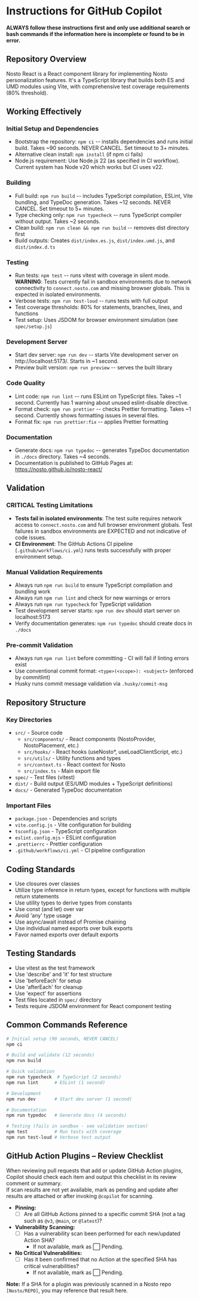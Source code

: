# Instructions for GitHub Copilot

**ALWAYS follow these instructions first and only use additional search or bash commands if the information here is incomplete or found to be in error.**

## Repository Overview

Nosto React is a React component library for implementing Nosto personalization features. It's a TypeScript library that builds both ES and UMD modules using Vite, with comprehensive test coverage requirements (80% threshold).

## Working Effectively

### Initial Setup and Dependencies
- Bootstrap the repository: `npm ci` -- installs dependencies and runs initial build. Takes ~90 seconds. NEVER CANCEL. Set timeout to 3+ minutes.
- Alternative clean install: `npm install` (if npm ci fails)
- Node.js requirement: Use Node.js 22 (as specified in CI workflow). Current system has Node v20 which works but CI uses v22.

### Building
- Full build: `npm run build` -- includes TypeScript compilation, ESLint, Vite bundling, and TypeDoc generation. Takes ~12 seconds. NEVER CANCEL. Set timeout to 5+ minutes.
- Type checking only: `npm run typecheck` -- runs TypeScript compiler without output. Takes ~2 seconds.
- Clean build: `npm run clean && npm run build` -- removes dist directory first
- Build outputs: Creates `dist/index.es.js`, `dist/index.umd.js`, and `dist/index.d.ts`

### Testing
- Run tests: `npm test` -- runs vitest with coverage in silent mode. **WARNING**: Tests currently fail in sandbox environments due to network connectivity to `connect.nosto.com` and missing browser globals. This is expected in isolated environments.
- Verbose tests: `npm run test-loud` -- runs tests with full output
- Test coverage thresholds: 80% for statements, branches, lines, and functions
- Test setup: Uses JSDOM for browser environment simulation (see `spec/setup.js`)

### Development Server
- Start dev server: `npm run dev` -- starts Vite development server on http://localhost:5173/. Starts in ~1 second.
- Preview built version: `npm run preview` -- serves the built library

### Code Quality
- Lint code: `npm run lint` -- runs ESLint on TypeScript files. Takes ~1 second. Currently has 1 warning about unused eslint-disable directive.
- Format check: `npm run prettier` -- checks Prettier formatting. Takes ~1 second. Currently shows formatting issues in several files.
- Format fix: `npm run prettier:fix` -- applies Prettier formatting

### Documentation
- Generate docs: `npm run typedoc` -- generates TypeDoc documentation in `./docs` directory. Takes ~4 seconds.
- Documentation is published to GitHub Pages at: https://nosto.github.io/nosto-react/

## Validation

### CRITICAL Testing Limitations
- **Tests fail in isolated environments**: The test suite requires network access to `connect.nosto.com` and full browser environment globals. Test failures in sandbox environments are EXPECTED and not indicative of code issues.
- **CI Environment**: The GitHub Actions CI pipeline (`.github/workflows/ci.yml`) runs tests successfully with proper environment setup.

### Manual Validation Requirements
- Always run `npm run build` to ensure TypeScript compilation and bundling work
- Always run `npm run lint` and check for new warnings or errors  
- Always run `npm run typecheck` for TypeScript validation
- Test development server starts: `npm run dev` should start server on localhost:5173
- Verify documentation generates: `npm run typedoc` should create docs in `./docs`

### Pre-commit Validation
- Always run `npm run lint` before committing - CI will fail if linting errors exist
- Use conventional commit format: `<type>(<scope>): <subject>` (enforced by commitlint)
- Husky runs commit message validation via `.husky/commit-msg`

## Repository Structure

### Key Directories
- `src/` - Source code
  - `src/components/` - React components (NostoProvider, NostoPlacement, etc.)
  - `src/hooks/` - React hooks (useNosto*, useLoadClientScript, etc.)
  - `src/utils/` - Utility functions and types
  - `src/context.ts` - React context for Nosto
  - `src/index.ts` - Main export file
- `spec/` - Test files (vitest)
- `dist/` - Build output (ES/UMD modules + TypeScript definitions)
- `docs/` - Generated TypeDoc documentation

### Important Files
- `package.json` - Dependencies and scripts
- `vite.config.js` - Vite configuration for building
- `tsconfig.json` - TypeScript configuration  
- `eslint.config.mjs` - ESLint configuration
- `.prettierrc` - Prettier configuration
- `.github/workflows/ci.yml` - CI pipeline configuration

## Coding Standards

- Use closures over classes
- Utilize type inference in return types, except for functions with multiple return statements
- Use utility types to derive types from constants
- Use const (and let) over var
- Avoid 'any' type usage
- Use async/await instead of Promise chaining
- Use individual named exports over bulk exports
- Favor named exports over default exports

## Testing Standards

- Use vitest as the test framework
- Use 'describe' and 'it' for test structure
- Use 'beforeEach' for setup
- Use 'afterEach' for cleanup  
- Use 'expect' for assertions
- Test files located in `spec/` directory
- Tests require JSDOM environment for React component testing

## Common Commands Reference

```bash
# Initial setup (90 seconds, NEVER CANCEL)
npm ci

# Build and validate (12 seconds)
npm run build

# Quick validation
npm run typecheck  # TypeScript (2 seconds)
npm run lint      # ESLint (1 second)

# Development
npm run dev       # Start dev server (1 second)

# Documentation
npm run typedoc   # Generate docs (4 seconds)

# Testing (fails in sandbox - see validation section)
npm test          # Run tests with coverage
npm run test-loud # Verbose test output
```

## GitHub Action Plugins – Review Checklist

When reviewing pull requests that add or update GitHub Action plugins, Copilot should check each item and output this checklist in its review comment or summary.  
If scan results are not yet available, mark as pending and update after results are attached or after invoking `@copilot` for scanning.

- **Pinning:**
  - [ ] Are all GitHub Actions pinned to a specific commit SHA (not a tag such as `@v3`, `@main`, or `@latest`)?
- **Vulnerability Scanning:**
  - [ ] Has a vulnerability scan been performed for each new/updated Action SHA?
    - If not available, mark as ⬜ Pending.
- **No Critical Vulnerabilities:**
  - [ ] Has it been confirmed that no Action at the specified SHA has critical vulnerabilities?
    - If not available, mark as ⬜ Pending.

**Note:** If a SHA for a plugin was previously scanned in a Nosto repo `[Nosto/REPO]`, you may reference that result here.
